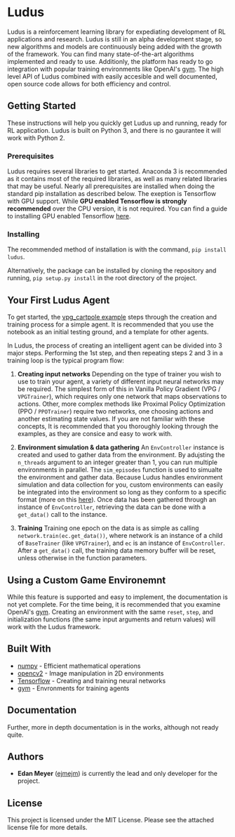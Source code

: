 # Ludus

Ludus is a reinforcement learning library for expediating development of RL applications and research. Ludus is still in an alpha development stage, so new algorithms and models are continuously being added with the growth of the framework. You can find many state-of-the-art algorithms implemented and ready to use. Additionly, the platform has ready to go integration with popular training environments like OpenAI's [gym](https://gym.openai.com/). The high level API of Ludus combined with easily accesible and well documented, open source code allows for both efficiency and control.

## Getting Started

These instructions will help you quickly get Ludus up and running, ready for RL application. Ludus is built on Python 3, and there is no gaurantee it will work with Python 2.

### Prerequisites

Ludus requires several libraries to get started. Anaconda 3 is recommended as it contains most of the required libraries, as well as many related libraries that may be useful. Nearly all prerequisites are installed when doing the standard pip installation as described below. The exeption is Tensorflow with GPU support. While __GPU enabled Tensorflow is strongly recommended__ over the CPU version, it is not required. You can find a guide to installing GPU enabled Tensorflow [here](https://www.tensorflow.org/install/gpu).

### Installing

The recommended method of installation is with the command, `pip install ludus`.

Alternatively, the package can be installed by cloning the repository and running, `pip setup.py install` in the root directory of the project.

## Your First Ludus Agent

To get started, the [vpg_cartpole example](https://github.com/ejmejm/ludus/blob/master/examples/vpg_cartpole.ipynb) steps through the creation and training process for a simple agent. It is recommended that you use the notebook as an initial testing ground, and a template for other agents.

In Ludus, the process of creating an intelligent agent can be divided into 3 major steps. Performing the 1st step, and then repeating steps 2 and 3 in a training loop is the typical program flow:
1. __Creating input networks__
Depending on the type of trainer you wish to use to train your agent, a variety of different input neural networks may be required. The simplest form of this in Vanilla Policy Gradient (VPG / `VPGTrainer`), which requires only one network that maps observations to actions. Other, more complex methods like Proximal Policy Optimization (PPO / `PPOTrainer`) require two networks, one choosing actions and another estimating state values. If you are not familiar with these concepts, It is recommended that you thoroughly looking through the examples, as they are consice and easy to work with.

2. __Environment simulation & data gathering__
An `EnvController` instance is created and used to gather data from the environment. By adujsting the `n_threads` argument to an integer greater than 1, you can run multiple environments in parallel. The `sim_episodes` function is used to simualte the environment and gather data. Because Ludus handles environment simulation and data collection for you, custom environments can easily be integrated into the environment so long as they conform to a specific format (more on this [here](#using-a-custom-game-environment)). Once data has been gathered through an instance of `EnvController`, retrieving the data can be done with a `get_data()` call to the instance.

3. __Training__
 Training one epoch on the data is as simple as calling `network.train(ec.get_data())`, where network is an instance of a child of `BaseTrainer` (like `VPGTrainer`), and `ec` is an instance of `EnvController`. After a `get_data()` call, the training data memory buffer will be reset, unless otherwise in the function parameters.

## Using a Custom Game Environemnt

While this feature is supported and easy to implement, the documentation is not yet complete. For the time being, it is recommended that you examine OpenAI's [gym](https://gym.openai.com/). Creating an environment with the same `reset`, `step`, and initialization functions (the same input arguments and return values) will work with the Ludus framework.

## Built With

- [numpy](https://github.com/numpy/numpy) - Efficient mathematical operations
- [opencv2](https://github.com/opencv/opencv) - Image manipulation in 2D environments
- [Tensorflow](https://github.com/tensorflow/tensorflow) - Creating and training neural networks
- [gym](https://gym.openai.com/) - Envronments for training agents

## Documentation

Further, more in depth documentation is in the works, although not ready quite.

## Authors
- __Edan Meyer__ ([ejmejm](https://github.com/ejmejm)) is currently the lead and only developer for the project.

## License

This project is licensed under the MIT License. Please see the attached license file for more details.

